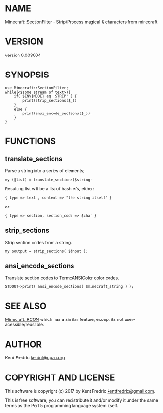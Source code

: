 # NAME

Minecraft::SectionFilter - Strip/Process magical § characters from minecraft

# VERSION

version 0.003004

# SYNOPSIS

    use Minecraft::SectionFilter;
    while(<$some_stream_of_text>){
        if( $ENV{MODE} eq 'STRIP' ) {
            print(strip_sections($_))
        }
        else {
            print(ansi_encode_sections($_));
        }
    }

# FUNCTIONS

## translate\_sections

Parse a string into a series of elements;

    my (@list) = translate_sections($string)

Resulting list will be a list of hashrefs, either:

    { type => text , content => "the string itself" }

or

    { type => section, section_code => $char }

## strip\_sections

Strip section codes from a string.

    my $output = strip_sections( $input );

## ansi\_encode\_sections

Translate section codes to Term::ANSIColor color codes.

    STDOUT->print( ansi_encode_sections( $minecraft_string ) );

# SEE ALSO

[Minecraft::RCON](https://metacpan.org/pod/Minecraft::RCON) which has a similar feature, except its not user-acessible/reusable.

# AUTHOR

Kent Fredric <kentnl@cpan.org>

# COPYRIGHT AND LICENSE

This software is copyright (c) 2017 by Kent Fredric <kentfredric@gmail.com>.

This is free software; you can redistribute it and/or modify it under
the same terms as the Perl 5 programming language system itself.
